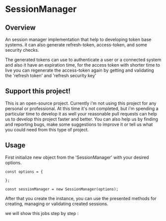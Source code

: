 # SessionManager

Overview
--------
An session manager implementation that help to developing token base systems. it can also generate refresh-token, access-token, and some security checks.

The generated tokens can use to authenticate a user or a connected system and also it have an expiration time, for the access token with shorter time to live you can regenerate the access-token again by getting and validating the 'refresh token' and 'refresh security key'

Support this project!
---------------------  
This is an open-source project. Currently i'm not using this project for any personal or professional.
At this time it's not completed, but i'm spending a particular time to develop it as well your reasonable pull requests can help us to develop this project faster and better. You can also help us by finding and reporting bugs, make some suggestions to improve it or tell us what you could need from this type of project.


Usage
---------------------  

First initialize new object from the 'SessionManager' with your desired options.

```
const options = {
  
};

const sessionManager = new SessionManager(options);

```

After that you create the instance, you can use the presented methods for creating, managing or validating created sessions.

we will show this jobs step by step :
